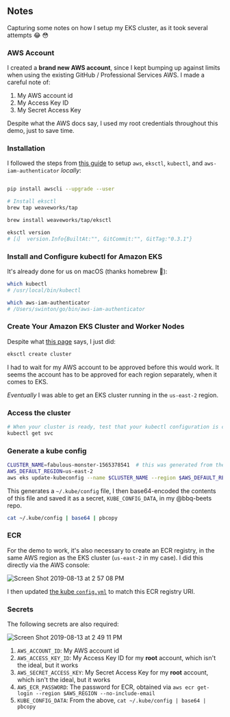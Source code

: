 ## Notes

Capturing some notes on how I setup my EKS cluster, as it took several attempts 😂 😳 

### AWS Account

I created a **brand new AWS account**, since I kept bumping up against limits when using the existing GitHub / Professional Services AWS. I made a careful note of:

1. My AWS account id
1. My Access Key ID
1. My Secret Access Key

Despite what the AWS docs say, I used my root credentials throughout this demo, just to save time.

### Installation
I followed the steps from [this guide](https://docs.aws.amazon.com/eks/latest/userguide/getting-started-eksctl.html) to setup `aws`, `eksctl`, `kubectl`, and `aws-iam-authenticator` _locally_:

```bash

pip install awscli --upgrade --user

# Install eksctl
brew tap weaveworks/tap

brew install weaveworks/tap/eksctl

eksctl version
# [ℹ]  version.Info{BuiltAt:"", GitCommit:"", GitTag:"0.3.1"}
```

### Install and Configure kubectl for Amazon EKS

It's already done for us on macOS (thanks homebrew :bow:):

```bash
which kubectl
# /usr/local/bin/kubectl

which aws-iam-authenticator
# /Users/swinton/go/bin/aws-iam-authenticator
```
### Create Your Amazon EKS Cluster and Worker Nodes

Despite what [this page](https://docs.aws.amazon.com/eks/latest/userguide/getting-started-eksctl.html#eksctl-create-cluster) says, I just did:

```bash
eksctl create cluster
```

I had to wait for my AWS account to be approved before this would work. It seems the account has to be approved for each region separately, when it comes to EKS.

_Eventually_ I was able to get an EKS cluster running in the `us-east-2` region.

### Access the cluster

```bash
# When your cluster is ready, test that your kubectl configuration is correct
kubectl get svc
```

### Generate a kube config

```bash
CLUSTER_NAME=fabulous-monster-1565378541  # this was generated from the above eksctl create cluster command 
AWS_DEFAULT_REGION=us-east-2
aws eks update-kubeconfig --name $CLUSTER_NAME --region $AWS_DEFAULT_REGION
```

This generates a `~/.kube/config` file, I then base64-encoded the contents of this file and saved it as a secret, `KUBE_CONFIG_DATA`, in my @bbq-beets repo.

```bash
cat ~/.kube/config | base64 | pbcopy
```

### ECR

For the demo to work, it's also necessary to create an ECR registry, in the same AWS region as the EKS cluster (`us-east-2` in my case). I did this directly via the AWS console:

![Screen Shot 2019-08-13 at 2 57 08 PM](https://user-images.githubusercontent.com/27806/62972884-a7f6cb80-bdda-11e9-91ae-15c71e37b2ac.png)

I then updated [the kube `config.yml`](https://github.com/bbq-beets/example-eks/blob/146f5ac5efbfa7b39da2af8dfb47b5d8149ec9ae/config.yml#L19) to match this ECR registry URI.

### Secrets

The following secrets are also required:

![Screen Shot 2019-08-13 at 2 49 11 PM](https://user-images.githubusercontent.com/27806/62972422-9a8d1180-bdd9-11e9-9fd5-8edc0e9565e1.png)

1. `AWS_ACCOUNT_ID`: My AWS account id
1. `AWS_ACCESS_KEY_ID`: My Access Key ID for my **root** account, which isn't the ideal, but it works
1. `AWS_SECRET_ACCESS_KEY`: My Secret Access Key for my **root** account, which isn't the ideal, but it works
1. `AWS_ECR_PASSWORD`: The password for ECR, obtained via `aws ecr get-login --region $AWS_REGION --no-include-email`
1. `KUBE_CONFIG_DATA`: From the above, `cat ~/.kube/config | base64 | pbcopy`
